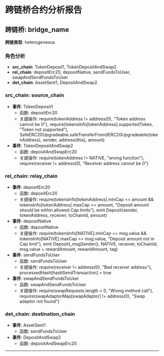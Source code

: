# 跨链桥合约分析报告
## 跨链桥: bridge_name
**跨链类型**: heterogeneous
### 角色分析
- **src_chain**: TokenDeposit1, TokenDepositAndSwap2
- **rel_chain**: depositErc20, depositNative, sendFundsToUser, swapAndSendFundsToUser
- **det_chain**: AssetSent1, DepositAndSwap2
### src_chain: source_chain
- **事件**: TokenDeposit1
  - 函数: depositErc20
  - 关键操作: require(tokenAddress != address(0), "Token address cannot be 0"), require(tokensInfo[tokenAddress].supportedToken, "Token not supported"), SafeERC20Upgradeable.safeTransferFrom(IERC20Upgradeable(tokenAddress), sender, address(this), amount)
- **事件**: TokenDepositAndSwap2
  - 函数: depositAndSwapErc20
  - 关键操作: require(tokenAddress != NATIVE, "wrong function"), require(receiver != address(0), "Receiver address cannot be 0")
### rel_chain: relay_chain
- **事件**: depositErc20
  - 函数: depositErc20
  - 关键操作: require(tokensInfo[tokenAddress].minCap <= amount && tokensInfo[tokenAddress].maxCap >= amount, "Deposit amount should be within allowed Cap limits"), emit Deposit(sender, tokenAddress, receiver, toChainId, amount)
- **事件**: depositNative
  - 函数: depositNative
  - 关键操作: require(tokensInfo[NATIVE].minCap <= msg.value && tokensInfo[NATIVE].maxCap >= msg.value, "Deposit amount not in Cap limit"), emit Deposit(_msgSender(), NATIVE, receiver, toChainId, msg.value + rewardAmount, rewardAmount, tag)
- **事件**: sendFundsToUser
  - 函数: sendFundsToUser
  - 关键操作: require(receiver != address(0), "Bad receiver address"), processedHash[hashSendTransaction] = true
- **事件**: swapAndSendFundsToUser
  - 函数: swapAndSendFundsToUser
  - 关键操作: require(swapRequests.length > 0, "Wrong method call"), require(swapAdaptorMap[swapAdaptor] != address(0), "Swap adaptor not found")
### det_chain: destination_chain
- **事件**: AssetSent1
  - 函数: sendFundsToUser
- **事件**: DepositAndSwap2
  - 函数: depositAndSwapErc20
---
